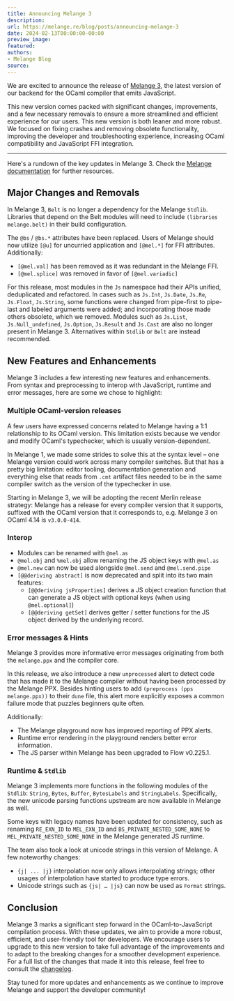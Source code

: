 ```yaml
---
title: Announcing Melange 3
description:
url: https://melange.re/blog/posts/announcing-melange-3
date: 2024-02-13T00:00:00-00:00
preview_image:
featured:
authors:
- Melange Blog
source:
---
```


<p>We are excited to announce the release of <a href="https://github.com/melange-re/melange/releases/tag/3.0.0-51" target="_blank" rel="noreferrer">Melange
3</a>, the latest
version of our backend for the OCaml compiler that emits JavaScript.</p>
<p>This new version comes packed with significant changes, improvements, and a few
necessary removals to ensure a more streamlined and efficient experience for our
users. This new version is both leaner and more robust. We focused on fixing
crashes and removing obsolete functionality, improving the developer and
troubleshooting experience, increasing OCaml compatibility and JavaScript FFI
integration.</p>
<hr/>
<p>Here's a rundown of the key updates in Melange 3. Check the <a href="https://melange.re/v3.0.0/" target="_blank" rel="noreferrer">Melange
documentation</a> for further resources.</p>
<h2 tabindex="-1">Major Changes and Removals <a href="https://melange.re/blog/feed.rss#major-changes-and-removals" class="header-anchor" aria-label="Permalink to &quot;Major Changes and Removals&quot;"></a></h2>
<p>In Melange 3, <code>Belt</code> is no longer a dependency for the Melange <code>Stdlib</code>.
Libraries that depend on the Belt modules will need to include <code>(libraries melange.belt)</code> in their build configuration.</p>
<p>The <code>@bs</code> / <code>@bs.*</code> attributes have been replaced. Users of Melange should now
utilize <code>[@u]</code> for uncurried application and <code>[@mel.*]</code> for FFI attributes.
Additionally:</p>
<ul>
<li><code>[@mel.val]</code> has been removed as it was redundant in the Melange FFI&#8203;&#8203;.</li>
<li><code>[@mel.splice]</code> was removed in favor of <code>[@mel.variadic]</code></li>
</ul>
<p>For this release, most modules in the <code>Js</code> namespace had their APIs unified,
deduplicated and refactored. In cases such as <code>Js.Int</code>, <code>Js.Date</code>, <code>Js.Re</code>,
<code>Js.Float</code>, <code>Js.String</code>, some functions were changed from pipe-first to
pipe-last and labeled arguments were added; and incorporating those made others
obsolete, which we removed. Modules such as <code>Js.List</code>, <code>Js.Null_undefined</code>,
<code>Js.Option</code>, <code>Js.Result</code> and <code>Js.Cast</code> are also no longer present in Melange 3.
Alternatives within <code>Stdlib</code> or <code>Belt</code> are instead&#8203;&#8203; recommended.</p>
<h2 tabindex="-1">New Features and Enhancements <a href="https://melange.re/blog/feed.rss#new-features-and-enhancements" class="header-anchor" aria-label="Permalink to &quot;New Features and Enhancements&quot;"></a></h2>
<p>Melange 3 includes a few interesting new features and enhancements. From syntax
and preprocessing to interop with JavaScript, runtime and error messages, here are some
we chose to highlight:</p>
<h3 tabindex="-1">Multiple OCaml-version releases <a href="https://melange.re/blog/feed.rss#multiple-ocaml-version-releases" class="header-anchor" aria-label="Permalink to &quot;Multiple OCaml-version releases&quot;"></a></h3>
<p>A few users have expressed concerns related to Melange having a 1:1 relationship to its
OCaml version. This limitation exists because we vendor and modify OCaml's typechecker,
which is usually version-dependent.</p>
<p>In Melange 1, we made some strides to solve this at the syntax level &ndash; one Melange version
could work across many compiler switches. But that has a pretty big limitation: editor tooling,
documentation generation and everything else that reads from <code>.cmt</code> artifact files needed to be
in the same compiler switch as the version of the typechecker in use.</p>
<p>Starting in Melange 3, we will be adopting the recent Merlin release strategy: Melange has a
release for every compiler version that it supports, suffixed with the OCaml version that it
corresponds to, e.g. Melange 3 on OCaml 4.14 is <code>v3.0.0-414</code>.</p>
<h3 tabindex="-1">Interop <a href="https://melange.re/blog/feed.rss#interop" class="header-anchor" aria-label="Permalink to &quot;Interop&quot;"></a></h3>
<ul>
<li>Modules can be renamed with <code>@mel.as</code></li>
<li><code>@mel.obj</code> and <code>%mel.obj</code> allow renaming the JS object keys with <code>@mel.as</code></li>
<li><code>@mel.new</code> can now be used alongside <code>@mel.send</code> and <code>@mel.send.pipe</code></li>
<li><code>[@@deriving abstract]</code> is now deprecated and split into its two main
features:
<ul>
<li><code>[@@deriving jsProperties]</code> derives a JS object creation function that can
generate a JS object with optional keys (when using <code>@mel.optional]</code>)</li>
<li><code>[@@deriving getSet]</code> derives getter / setter functions for the JS object
derived by the underlying record.</li>
</ul>
</li>
</ul>
<h3 tabindex="-1">Error messages &amp; Hints <a href="https://melange.re/blog/feed.rss#error-messages-hints" class="header-anchor" aria-label="Permalink to &quot;Error messages &amp; Hints&quot;"></a></h3>
<p>Melange 3 provides more informative error messages originating from both the
<code>melange.ppx</code> and the compiler core&#8203;&#8203;&#8203;&#8203;.</p>
<p>In this release, we also introduce a new <code>unprocessed</code> alert to detect code that
has made it to the Melange compiler without having been processed by the Melange
PPX. Besides hinting users to add <code>(preprocess (pps melange.ppx))</code> to their <code>dune</code>
file, this alert more explicitly exposes a common failure mode that puzzles
beginners quite often.</p>
<p>Additionally:</p>
<ul>
<li>The Melange playground now has improved reporting of PPX alerts.</li>
<li>Runtime error rendering in the playground renders better error information.</li>
<li>The JS parser within Melange has been upgraded to Flow v0.225.1.</li>
</ul>
<h3 tabindex="-1">Runtime &amp; <code>Stdlib</code> <a href="https://melange.re/blog/feed.rss#runtime-stdlib" class="header-anchor" aria-label="Permalink to &quot;Runtime &amp; `Stdlib`&quot;"></a></h3>
<p>Melange 3 implements more functions in the following modules of the <code>Stdlib</code>:
<code>String</code>, <code>Bytes</code>, <code>Buffer</code>, <code>BytesLabels</code> and <code>StringLabels</code>. Specifically, the
new unicode parsing functions upstream are now available in Melange as well.</p>
<p>Some keys with legacy names have been updated for consistency, such as renaming
<code>RE_EXN_ID</code> to <code>MEL_EXN_ID</code> and <code>BS_PRIVATE_NESTED_SOME_NONE</code> to
<code>MEL_PRIVATE_NESTED_SOME_NONE</code>&#8203;&#8203; in the Melange generated JS runtime.</p>
<p>The team also took a look at unicode strings in this version of Melange. A few
noteworthy changes:</p>
<ul>
<li><code>{j| ... |j}</code> interpolation&#8203;&#8203;&#8203;&#8203; now only allows interpolating strings; other
usages of interpolation have started to produce type errors.</li>
<li>Unicode strings such as <code>{js| &hellip; |js}</code> can now be used as <code>Format</code> strings.</li>
</ul>
<h2 tabindex="-1">Conclusion <a href="https://melange.re/blog/feed.rss#conclusion" class="header-anchor" aria-label="Permalink to &quot;Conclusion&quot;"></a></h2>
<p>Melange 3 marks a significant step forward in the OCaml-to-JavaScript
compilation process. With these updates, we aim to provide a more robust,
efficient, and user-friendly tool for developers. We encourage users to upgrade
to this new version to take full advantage of the improvements and to adapt to
the breaking changes for a smoother development experience. For a full list of
the changes that made it into this release, feel free to consult the
<a href="https://github.com/melange-re/melange/blob/main/Changes.md#300-2024-01-28" target="_blank" rel="noreferrer">changelog</a>.</p>
<p>Stay tuned for more updates and enhancements as we continue to improve Melange
and support the developer community!</p>


